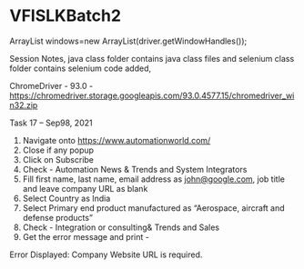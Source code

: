 # VFISLKBatch2

ArrayList<String> windows=new ArrayList<String>(driver.getWindowHandles());


Session Notes, java class folder contains java class files and selenium class folder contains selenium code added,

ChromeDriver - 93.0 - https://chromedriver.storage.googleapis.com/93.0.4577.15/chromedriver_win32.zip

Task 17 – Sep98, 2021

1.	Navigate onto https://www.automationworld.com/
2.	Close if any popup
3.	Click on Subscribe
4.	Check - Automation News & Trends and System Integrators
5.	Fill first name, last name, email address as john@google.com,  job title and leave company URL as blank
6.	Select Country as  India  
7.	Select Primary end product manufactured as “Aerospace, aircraft and defense products”
8.	Check - Integration or consulting& Trends and Sales
9.	Get the error message and print - 

Error Displayed: Company Website URL is required.











